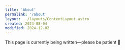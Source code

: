 ```yaml
---
title: 'About'
permalink: '/about'
layout: ../layouts/ContentLayout.astro
created: 2024-08-04
modified: 2024-12-02
---
```


This page is currently being written—please be patient 🙂
